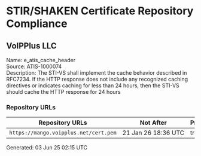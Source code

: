 # STIR/SHAKEN Certificate Repository Compliance

## VoIPPlus LLC

Name: e_atis_cache_header\
Source: ATIS-1000074\
Description: The STI-VS shall implement the cache behavior described in RFC7234. If the HTTP response does not include any recognized caching directives or indicates caching for less than 24 hours, then the STI-VS should cache the HTTP response for 24 hours
### Repository URLs

| Repository URLs | Not After |  Problems | Link |
|-----------------|-----------|-----------|------|
| `https://mango.voipplus.net/cert.pem` | 21&#160;Jan&#160;26&#160;18:36&#160;UTC | true | [view](../../REPOS/0ded5124d68faa94c5d0c369e99d0837288a253b/README.md) |


Generated: 03 Jun 25 02:15 UTC